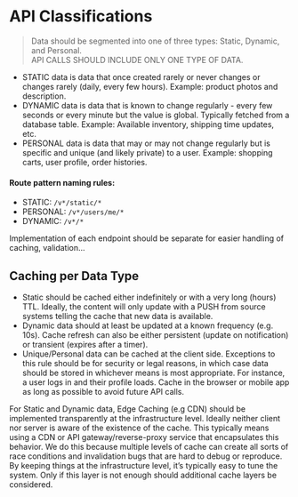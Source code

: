 # API Classifications

> Data should be segmented into one of three types: Static, Dynamic, and Personal.\
> API CALLS SHOULD INCLUDE ONLY ONE TYPE OF DATA.

* STATIC data is data that once created rarely or never changes or changes rarely (daily, every few hours). Example: product photos and description.
* DYNAMIC data is data that is known to change regularly - every few seconds or every minute but the value is global. Typically fetched from a database table. Example: Available inventory, shipping time updates, etc.
* PERSONAL data is data that may or may not change regularly but is specific and unique (and likely private) to a user. Example: shopping carts, user profile, order histories.

#### Route pattern naming rules:

* STATIC: `/v*/static/*`
* PERSONAL: `/v*/users/me/*`
* DYNAMIC: `/v*/*`

Implementation of each endpoint should be separate for easier handling of caching, validation...



## Caching per Data Type

* Static should be cached either indefinitely or with a very long (hours) TTL. Ideally, the content will only update with a PUSH from source systems telling the cache that new data is available.
* Dynamic data should at least be updated at a known frequency (e.g. 10s). Cache refresh can also be either persistent (update on notification) or transient (expires after a timer).
* Unique/Personal data can be cached at the client side. Exceptions to this rule should be for security or legal reasons, in which case data should be stored in whichever means is most appropriate. For instance, a user logs in and their profile loads. Cache in the browser or mobile app as long as possible to avoid future API calls.

For Static and Dynamic data, Edge Caching (e.g CDN) should be implemented transparently at the infrastructure level. Ideally neither client nor server is aware of the existence of the cache. This typically means using a CDN or API gateway/reverse-proxy service that encapsulates this behavior. We do this because multiple levels of cache can create all sorts of race conditions and invalidation bugs that are hard to debug or reproduce. By keeping things at the infrastructure level, it’s typically easy to tune the system. Only if this layer is not enough should additional cache layers be considered.
